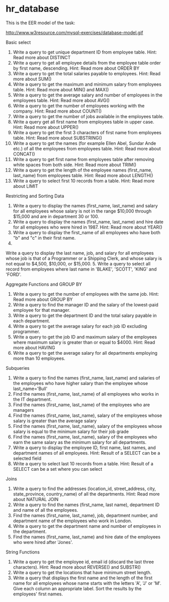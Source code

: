 # hr_database

This is the EER model of the task:

http://www.w3resource.com/mysql-exercises/database-model.gif

Basic select

1. Write a query to get unique department ID from employee table.
Hint: Read more about DISTINCT
2. Write a query to get all employee details from the employee table order by first name, descending.
Hint: Read more about ORDER BY
3. Write a query to get the total salaries payable to employees.
Hint: Read more about SUM()
4. Write a query to get the maximum and minimum salary from employees table.
Hint: Read more about MIN() and MAX()
5. Write a query to get the average salary and number of employees in the employees table.
Hint: Read more about AVG()
6. Write a query to get the number of employees working with the company.
Hint: Read more about COUNT()
7. Write a query to get the number of jobs available in the employees table.
8. Write a query get all first name from employees table in upper case.
Hint: Read more about UPPER()
9. Write a query to get the first 3 characters of first name from employees table.
Hint: Read more about SUBSTRING()
10. Write a query to get the names (for example Ellen Abel, Sundar Ande etc.) of all the employees from employees table.
Hint: Read more about CONCAT()
11. Write a query to get first name from employees table after removing white spaces from both side.
Hint: Read more about TRIM()
12. Write a query to get the length of the employee names (first_name, last_name) from employees table.
Hint: Read more about LENGTH()
13. Write a query to select first 10 records from a table.
Hint: Read more about LIMIT

Restricting and Sorting Data

1. Write a query to display the names (first_name, last_name) and salary for all employees whose salary is not in the range $10,000 through $15,000 and are in department 30 or 100.
2. Write a query to display the names (first_name, last_name) and hire date for all employees who were hired in 1987.
Hint: Read more about YEAR()
3. Write a query to display the first_name of all employees who have both "b" and "c" in their first name.
4. 
Write a query to display the last name, job, and salary for all employees whose job is that of a Programmer or a Shipping Clerk, and whose salary is not equal to $4,500, $10,000, or $15,000.
5. Write a query to select all record from employees where last name in 'BLAKE', 'SCOTT', 'KING' and 'FORD'.

Aggregate Functions and GROUP BY

1. Write a query to get the number of employees with the same job.
Hint: Read more about GROUP BY
2. Write a query to find the manager ID and the salary of the lowest-paid employee for that manager.
3. Write a query to get the department ID and the total salary payable in each department.
4. Write a query to get the average salary for each job ID excluding programmer.
5. Write a query to get the job ID and maximum salary of the employees where maximum salary is greater than or equal to $4000.
Hint: Read more about HAVING
6. Write a query to get the average salary for all departments employing more than 10 employees.

Subqueries

1. Write a query to find the names (first_name, last_name) and salaries of the employees who have higher salary than the employee whose last_name='Bull'
2. Find the names (first_name, last_name) of all employees who works in the IT department.
3. Find the names (first_name, last_name) of the employees who are managers
4. Find the names (first_name, last_name), salary of the employees whose salary is greater than the average salary
5. Find the names (first_name, last_name), salary of the employees whose salary is equal to the minimum salary for their job grade
6. Find the names (first_name, last_name), salary of the employees who earn the same salary as the minimum salary for all departments.
7. Write a query to display the employee ID, first name, last names, and department names of all employees.
Hint: Result of a SELECT can be a selected field
8. Write a query to select last 10 records from a table.
Hint: Result of a SELECT can be a set where you can select

Joins

1. Write a query to find the addresses (location_id, street_address, city, state_province, country_name) of all the departments.
Hint: Read more about NATURAL JOIN
2. Write a query to find the names (first_name, last name), department ID and name of all the employees.
3. Find the names (first_name, last_name), job, department number, and department name of the employees who work in London.
4. Write a query to get the department name and number of employees in the department.
5. Find the names (first_name, last_name) and hire date of the employees who were hired after 'Jones'.

String Functions

1. Write a query to get the employee id, email id (discard the last three characters).
Hint: Read more about REVERSE() and SUBSTR()
2. Write a query to get the locations that have minimum street length.
3. Write a query that displays the first name and the length of the first name for all employees whose name starts with the letters 'A', 'J' or 'M'. Give each column an appropriate label. Sort the results by the employees' first names.
